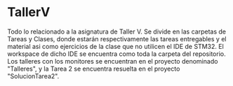 # TallerV
Todo lo relacionado a la asignatura de Taller V.
Se divide en las carpetas de Tareas y Clases, donde estarán respectivamente las tareas entregables y el material asi como ejercicios de la clase que no utilicen el IDE de STM32.
El workspace de dicho IDE se encuentra como toda la carpeta del repositorio. Los talleres con los monitores se encuentran en el proyecto denominado "Talleres", y la Tarea 2 se encuentra resuelta en el proyecto "SolucionTarea2".
